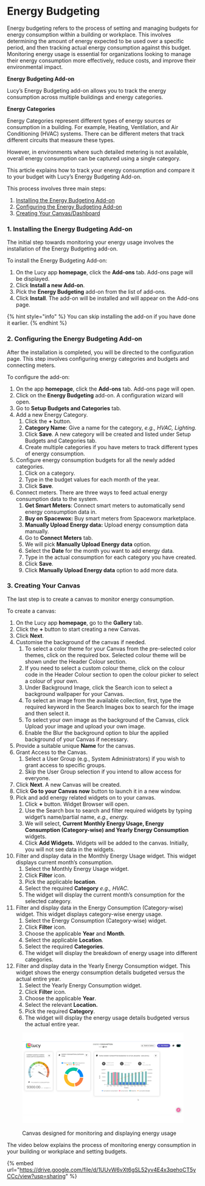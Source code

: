 # Energy Budgeting

Energy budgeting refers to the process of setting and managing budgets for energy consumption within a building or workplace. This involves determining the amount of energy expected to be used over a specific period, and then tracking actual energy consumption against this budget. Monitoring energy usage is essential for organizations looking to manage their energy consumption more effectively, reduce costs, and improve their environmental impact.

**Energy Budgeting Add-on**

Lucy’s Energy Budgeting add-on allows you to track the energy consumption across multiple buildings and energy categories.

**Energy Categories**

Energy Categories represent different types of energy sources or consumption in a building. For example, Heating, Ventilation, and Air Conditioning (HVAC) systems. There can be different meters that track different circuits that measure these types.

However, in environments where such detailed metering is not available, overall energy consumption can be captured using a single category.

This article explains how to track your energy consumption and compare it to your budget with Lucy’s Energy Budgeting Add-on.

This process involves three main steps:

1. [Installing the Energy Budgeting Add-on](energy-budgeting.md#id-1.-installing-the-energy-budgeting-add-on)
2. [Configuring the Energy Budgeting Add-on](energy-budgeting.md#id-2.-configuring-the-energy-budgeting-add-on)
3. [Creating Your Canvas/Dashboard](energy-budgeting.md#id-3.-creating-your-canvas)

### 1. Installing the Energy Budgeting Add-on

The initial step towards monitoring your energy usage involves the installation of the Energy Budgeting add-on.

To install the Energy Budgeting Add-on:

1. On the Lucy app **homepage**, click the **Add-ons** tab. Add-ons page will be displayed.
2. Click **Install a new Add-on**.
3. Pick the **Energy Budgeting** add-on from the list of add-ons.
4. Click **Install**. The add-on will be installed and will appear on the Add-ons page.

{% hint style="info" %}
You can skip installing the add-on if you have done it earlier.
{% endhint %}

### 2. Configuring the Energy Budgeting Add-on

After the installation is completed, you will be directed to the configuration page. This step involves configuring energy categories and budgets and connecting meters.&#x20;

To configure the add-on:

1. On the app **homepage**, click the **Add-ons** tab. Add-ons page will open.
2. Click on the **Energy Budgeting** add-on. A configuration wizard will open.
3. Go to **Setup Budgets and Categories** tab.
4. Add a new Energy Category.
   1. Click the **+** button.
   2. **Category Name**: Give a name for the category, _e.g., HVAC, Lighting._
   3. Click **Save**. A new category will be created and listed under Setup Budgets and Categories tab.
   4. Create multiple categories if you have meters to track different types of energy consumption.
5. Configure energy consumption budgets for all the newly added categories.
   1. Click on a category.
   2. Type in the budget values for each month of the year.
   3. Click **Save**.
6. Connect meters. There are three ways to feed actual energy consumption data to the system.
   1. **Get Smart Meters**: Connect smart meters to automatically send energy consumption data in.
   2. &#x20;**Buy on Spacewox:** Buy smart meters from Spaceworx marketplace.
   3. **Manually Upload Energy data:** Upload energy consumption data manually.
   4. Go to **Connect Meters** tab.&#x20;
   5. We will pick **Manually Upload Energy data** option.
   6. Select the **Date** for the month you want to add energy data.
   7. Type in the actual consumption for each category you have created.
   8. Click **Save**.
   9. Click **Manually Upload Energy data** option to add more data.

### 3. Creating Your Canvas

&#x20;The last step is to create a canvas to monitor energy consumption.

To create a canvas:

1. On the Lucy app **homepage**, go to the **Gallery** tab.
2. Click the **+** button to start creating a new Canvas.
3. Click **Next**.
4. Customise the background of the canvas if needed.
   1. To select a color theme for your Canvas from the pre-selected color themes, click on the required box. Selected colour theme will be shown under the Header Colour section.
   2. If you need to select a custom colour theme, click on the colour code in the Header Colour section to open the colour picker to select a colour of your own.
   3. Under Background Image, click the Search icon to select a background wallpaper for your Canvas.
   4. To select an image from the available collection, first, type the required keyword in the Search Images box to search for the image and then select it.
   5. To select your own image as the background of the Canvas, click Upload your image and upload your own image.
   6. Enable the Blur the background option to blur the applied background of your Canvas if necessary.
5. Provide a suitable unique **Name** for the canvas.
6. Grant Access to the Canvas.
   1. Select a User Group (e.g., System Administrators) if you wish to grant access to specific groups.
   2. Skip the User Group selection if you intend to allow access for everyone.
7. Click **Next**. A new Canvas will be created.
8. Click **Go to your Canvas now** button to launch it in a new window.
9. Pick and add energy related widgets on to your canvas.
   1. Click **+** button. Widget Browser will open.
   2. Use the Search box to search and filter required widgets by typing widget’s name/partial name, _e.g., energy._
   3. We will select, **Current Monthly Energy Usage, Energy Consumption (Category-wise) and Yearly Energy Consumption** widgets.
   4. Click **Add Widgets.** Widgets will be added to the canvas. Initially, you will not see data in the widgets.
10. Filter and display data in the Monthly Energy Usage widget. This widget displays current month’s consumption.
    1. Select the Monthly Energy Usage widget.
    2. Click **Filter** icon.
    3. Pick the applicable **location**.
    4. Select the required **Category** _e.g., HVAC_.
    5. The widget will display the current month’s consumption for the selected category.
11. Filter and display data in the Energy Consumption (Category-wise) widget. This widget displays category-wise energy usage.
    1. Select the Energy Consumption (Category-wise) widget.
    2. Click **Filter** icon.
    3. Choose the applicable **Year** and **Month**.
    4. Select the applicable **Location**.
    5. Select the required **Categories**.
    6. The widget will display the breakdown of energy usage into different categories.
12. Filter and display data in the Yearly Energy Consumption widget. This widget shows the energy consumption details budgeted versus the actual entire year.
    1. Select the  Yearly Energy Consumption widget.
    2. Click **Filter** icon.
    3. Choose the applicable **Year**.
    4. Select the relevant **Location.**
    5. Pick the required **Category**.
    6. The widget will display the energy usage details budgeted versus the actual entire year.

<figure><img src="../.gitbook/assets/Energy Add-ons_creating canvas_ s1.png" alt=""><figcaption><p>Canvas designed for monitoring and displaying energy usage</p></figcaption></figure>

The video below explains the process of monitoring energy consumption in your building or workplace and setting budgets.

{% embed url="https://drive.google.com/file/d/1UUvW6vXt6gSL52yv4E4x3qehoCT5yCCc/view?usp=sharing" %}
